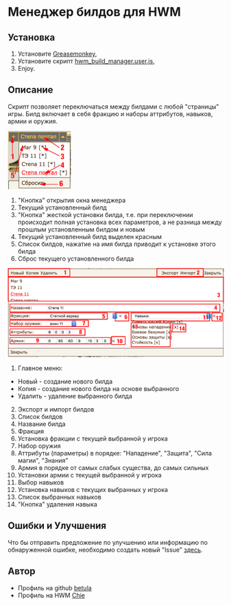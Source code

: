 # Менеджер билдов для HWM

## Установка

1. Установите [Greasemonkey](https://addons.mozilla.org/ru/firefox/addon/greasemonkey/),
2. Установите скрипт [hwm_build_manager.user.js](https://github.com/betula/hwm_build_manager/raw/master/hwm_build_manager.user.js),
3. Enjoy.

## Описание

Скрипт позволяет переключаться между билдами с любой "страницы" игры.
Билд включает в себя фракцию и наборы аттрибутов, навыков, армии и оружия.

![Окно селектора](https://raw.githubusercontent.com/betula/hwm_build_manager/master/images/image002.png)

1. "Кнопка" открытия окна менеджера
2. Текущий установленный билд
3. "Кнопка" жесткой установки билда, т.е. при переключении происходит полная установка всех параметров, а не разница между прошлым установленным билдом и новым
4. Текущий установленный билд выделен красным
5. Список билдов, нажатие на имя билда приводит к установке этого билда
6. Сброс текущего установленного билда

![Окно менеджера](https://raw.githubusercontent.com/betula/hwm_build_manager/master/images/image001.png)

1. Главное меню:
  * Новый - создание нового билда
  * Копия - создание нового билда на основе выбранного
  * Удалить - удаление выбранного билда
2. Экспорт и импорт билдов
3. Список билдов
4. Название билда
5. Фракция
6. Установка фракции с текущей выбранной у игрока
7. Набор оружия
8. Аттрибуты (параметры) в порядке: "Нападение", "Защита", "Сила магии", "Знания"
9. Армия в порядке от самых слабых существа, до самых сильных
10. Установки армии с текущей выбранной у игрока
11. Выбор навыков
12. Установка навыков с текущих выбранных у игрока
13. Список выбранных навыков
14. "Кнопка" удаления навыка

## Ошибки и Улучшения

Что бы отправить предложение по улучшению или информацию по обнаруженной ошибке, необходимо создать новый "Issue" [здесь](https://github.com/betula/hwm_build_manager/issues).

## Автор

* Профиль на github [betula](https://github.com/betula/)
* Профиль на HWM [Chie](http://www.heroeswm.ru/pl_info.php?id=645888)

